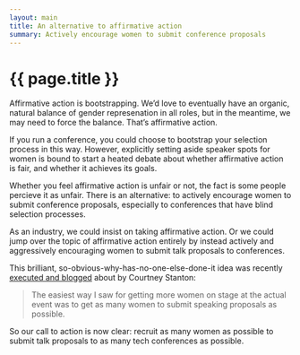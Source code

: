 ```yaml
---
layout: main
title: An alternative to affirmative action
summary: Actively encourage women to submit conference proposals
---
```


# {{ page.title }}

Affirmative action is bootstrapping. We’d love to eventually have an organic, natural balance of gender represenation in all roles, but in the meantime, we may need to force the balance. That’s affirmative action.

If you run a conference, you could choose to bootstrap your selection process in this way. However, explicitly setting aside speaker spots for women is bound to start a heated debate about whether affirmative action is fair, and whether it achieves its goals.

Whether you feel affirmative action is unfair or not, the fact is some people percieve it as unfair. There is an alternative: to actively encourage women to submit conference proposals, especially to conferences that have blind selection processes.

As an industry, we could insist on taking affirmative action. Or we could jump over the topic of affirmative action entirely by instead actively and aggressively encouraging women to submit talk proposals to conferences.

This brilliant, so-obvious-why-has-no-one-else-done-it idea was recently [executed and blogged](http://geekfeminism.org/2012/05/21/how-i-got-50-women-speakers-at-my-tech-conference/) about by Courtney Stanton:

> The easiest way I saw for getting more women on stage at the actual event was to get as many women to submit speaking proposals as possible.

So our call to action is now clear: recruit as many women as possible to submit talk proposals to as many tech conferences as possible.

